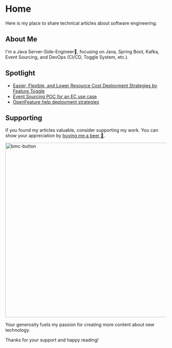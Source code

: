 # Home
Here is my place to share technical articles about software engineering.

## About Me
I'm a Java Server-Side-Engineer🚀, focusing on Java, Spring Boot, Kafka, Event Sourcing, and DevOps (CI/CD, Toggle System, etc.). 

## Spotlight
- [Easier, Flexible, and Lower Resource Cost Deployment Strategies by Feature Toggle](https://noahhsu.github.io/DevOps/Easier%2C%20Flexible%2C%20and%20Lower%20Resource%20Cost%20Deployment%20Strategies%20by%20Feature%20Toggle/)
- [Event Sourcing POC for an EC use case](https://github.com/NoahHsu/event-sourcing-order-poc)
- [OpenFeature help deployment strategies](https://github.com/NoahHsu/open-feature-openflagr-example)

## Supporting
If you found my articles valuable, consider supporting my work. You can show your appreciation by [buying me a beer 🍺](https://www.buymeacoffee.com/swbhcjhtyvv). 

<a href="https://www.buymeacoffee.com/swbhcjhtyvv">
<img width="545" alt="bmc-button" src="https://github.com/NoahHsu/noahhsu.github.io/assets/58896446/782f917e-bd8a-4d9a-8e7b-f0784a949cde">
</a>

Your generosity fuels my passion for creating more content about new technology.

Thanks for your support and happy reading!
